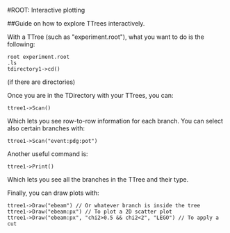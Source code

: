 #ROOT: Interactive plotting

##Guide on how to explore TTrees interactively.

With a TTree (such as "experiment.root"), what you want to do is the following:

```
root experiment.root
.ls
tdirectory1->cd()
```
(if there are directories)

Once you are in the TDirectory with your TTrees, you can:

```
ttree1->Scan()
```

Which lets you see row-to-row information for each branch.
You can select also certain branches with:

```
ttree1->Scan("event:pdg:pot")
```

Another useful command is:

```
ttree1->Print()
```
Which lets you see all the branches in the TTree and their type.

Finally, you can draw plots with:

```
ttree1->Draw("ebeam") // Or whatever branch is inside the tree
ttree1->Draw("ebeam:px") // To plot a 2D scatter plot
ttree1->Draw("ebeam:px", "chi2>0.5 && chi2<2", "LEGO") // To apply a cut
```